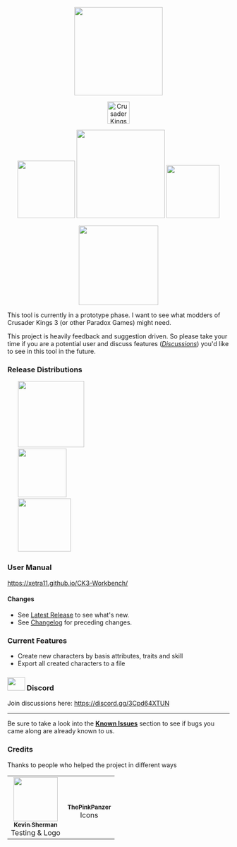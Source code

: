 <p align="center">
  <img width="200" src="https://user-images.githubusercontent.com/8149023/102781998-e0c48e80-4398-11eb-95fb-69b68f392b23.png" />
</p>
<p align="center">
  <img width="50" src="https://user-images.githubusercontent.com/8149023/102794331-8680f900-43ab-11eb-9e52-f48c3fadd911.png" alt="Crusader Kings 3" />
</p>

<p align="center">

  <img width="130" src="https://github.com/xetra11/CK3-Workbench/workflows/Release/badge.svg?branch=0.0.51" />
  <img width="200" src="https://github.com/xetra11/CK3-Workbench/workflows/Development%20Build/badge.svg" />
  <a href="https://github.com/xetra11/CK3-Workbench/blob/main/CHANGELOG.md"><img width="120" src="https://img.shields.io/badge/%F0%9F%A4%96-release%20notes-00B2EE.svg" /></a> 
</p>
<p align="center">
  <a href="https://xetra11.github.io/CK3-Workbench/">
        <img width="180" src="https://img.shields.io/static/v1?label=Workbench&message=User%20Manual&color=orange" />
      </a></p>

This tool is currently in a prototype phase.
I want to see what modders of Crusader Kings 3 (or other Paradox Games) might need.

This project is heavily feedback and suggestion driven. So please take your time if you are
a potential user and discuss features
([*Discussions*](https://github.com/xetra11/CK3-Workbench/discussions))
you'd like to see in this tool in the future.


### Release Distributions
<ul align="left">
  <li style="list-style-type: none;">
      <img width="150" src="https://img.shields.io/static/v1?label=Windows&message=Out%20of%20Order&color=red" />
  </li>
    <li style="list-style-type: none;">
       <a href="https://github.com/xetra11/CK3-Workbench/releases/download/0.0.51/ck3-workbench_0.0.51-1_amd64.deb">
        <img width="110" src="https://img.shields.io/github/v/release/xetra11/CK3-Workbench?label=Linux" />
      </a>
  </li>
    <li style="list-style-type: none;">
       <a href="https://github.com/xetra11/CK3-Workbench/releases/download/0.0.51/ck3-workbench-0.0.51.dmg">
        <img width="120" src="https://img.shields.io/github/v/release/xetra11/CK3-Workbench?label=macOS" />
      </a>
  </li>
</ul>

### User Manual
https://xetra11.github.io/CK3-Workbench/

#### Changes
* See [Latest Release](https://github.com/xetra11/CK3-Workbench/releases/tag/0.0.51) to see what's new.
* See [Changelog](https://github.com/xetra11/CK3-Workbench/blob/main/CHANGELOG.md) for preceding changes.

### Current Features
* Create new characters by basis attributes, traits and skill
* Export all created characters to a file
  
### <img src="https://discord.com/assets/f8389ca1a741a115313bede9ac02e2c0.svg" alt="" data-canonical-src="https://discord.com/assets/f8389ca1a741a115313bede9ac02e2c0.svg" width="40" height="30" /> Discord 
Join discussions here: https://discord.gg/3Cpd64XTUN

---
Be sure to take a look into the [**Known Issues**](https://github.com/xetra11/CK3-Workbench/discussions/categories/known-issues)
section to see if bugs you came along are already known to us.

### Credits
Thanks to people who helped the project in different ways

<!-- ALL-CONTRIBUTORS-LIST:START - Do not remove or modify this section -->
<!-- prettier-ignore-start -->
<!-- markdownlint-disable -->
<table>
  <tr>
    <td align="center"><a href="https://github.com/kgsherman"><img src="https://avatars3.githubusercontent.com/u/8732558?s=460&u=8b7dd3ce0be7aa1d18a9a9901154520df31cce18&v=4" width="100px;" alt=""/><br /><sub><b>
Kevin Sherman</b></sub></a><br />Testing & Logo</td>
    <td align="center"><br /><sub><b>
ThePinkPanzer</b></sub></a><br />Icons</td>
  </tr>
  </tr>
</table>

<!-- markdownlint-enable -->
<!-- prettier-ignore-end -->
<!-- ALL-CONTRIBUTORS-LIST:END -->
